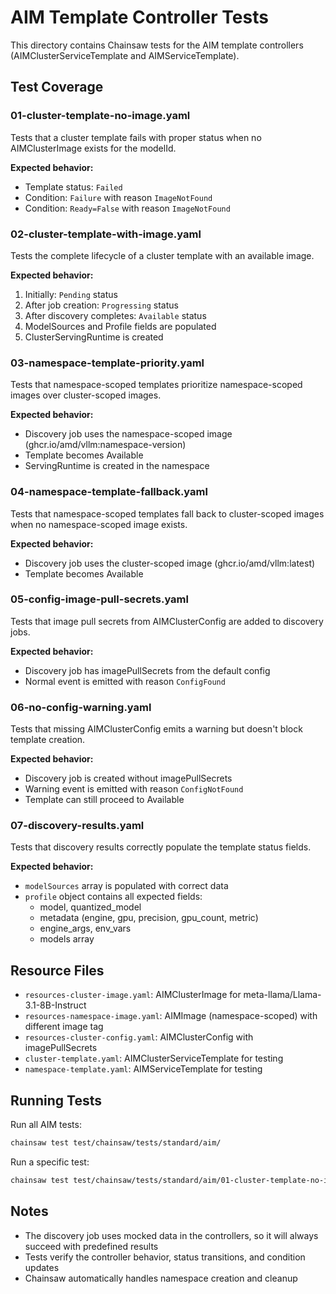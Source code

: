 # AIM Template Controller Tests

This directory contains Chainsaw tests for the AIM template controllers (AIMClusterServiceTemplate and AIMServiceTemplate).

## Test Coverage

### 01-cluster-template-no-image.yaml
Tests that a cluster template fails with proper status when no AIMClusterImage exists for the modelId.

**Expected behavior:**
- Template status: `Failed`
- Condition: `Failure` with reason `ImageNotFound`
- Condition: `Ready=False` with reason `ImageNotFound`

### 02-cluster-template-with-image.yaml
Tests the complete lifecycle of a cluster template with an available image.

**Expected behavior:**
1. Initially: `Pending` status
2. After job creation: `Progressing` status
3. After discovery completes: `Available` status
4. ModelSources and Profile fields are populated
5. ClusterServingRuntime is created

### 03-namespace-template-priority.yaml
Tests that namespace-scoped templates prioritize namespace-scoped images over cluster-scoped images.

**Expected behavior:**
- Discovery job uses the namespace-scoped image (ghcr.io/amd/vllm:namespace-version)
- Template becomes Available
- ServingRuntime is created in the namespace

### 04-namespace-template-fallback.yaml
Tests that namespace-scoped templates fall back to cluster-scoped images when no namespace-scoped image exists.

**Expected behavior:**
- Discovery job uses the cluster-scoped image (ghcr.io/amd/vllm:latest)
- Template becomes Available

### 05-config-image-pull-secrets.yaml
Tests that image pull secrets from AIMClusterConfig are added to discovery jobs.

**Expected behavior:**
- Discovery job has imagePullSecrets from the default config
- Normal event is emitted with reason `ConfigFound`

### 06-no-config-warning.yaml
Tests that missing AIMClusterConfig emits a warning but doesn't block template creation.

**Expected behavior:**
- Discovery job is created without imagePullSecrets
- Warning event is emitted with reason `ConfigNotFound`
- Template can still proceed to Available

### 07-discovery-results.yaml
Tests that discovery results correctly populate the template status fields.

**Expected behavior:**
- `modelSources` array is populated with correct data
- `profile` object contains all expected fields:
  - model, quantized_model
  - metadata (engine, gpu, precision, gpu_count, metric)
  - engine_args, env_vars
  - models array

## Resource Files

- `resources-cluster-image.yaml`: AIMClusterImage for meta-llama/Llama-3.1-8B-Instruct
- `resources-namespace-image.yaml`: AIMImage (namespace-scoped) with different image tag
- `resources-cluster-config.yaml`: AIMClusterConfig with imagePullSecrets
- `cluster-template.yaml`: AIMClusterServiceTemplate for testing
- `namespace-template.yaml`: AIMServiceTemplate for testing

## Running Tests

Run all AIM tests:
```bash
chainsaw test test/chainsaw/tests/standard/aim/
```

Run a specific test:
```bash
chainsaw test test/chainsaw/tests/standard/aim/01-cluster-template-no-image.yaml
```

## Notes

- The discovery job uses mocked data in the controllers, so it will always succeed with predefined results
- Tests verify the controller behavior, status transitions, and condition updates
- Chainsaw automatically handles namespace creation and cleanup
